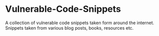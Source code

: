 # Vulnerable-Code-Snippets
A collection of vulnerable code snippets taken form around the internet. Snippets taken from various blog posts, books, resources etc.
